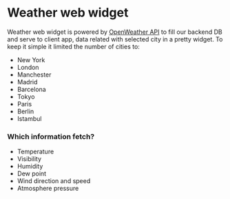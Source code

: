 # Weather web widget

Weather web widget is powered by <a href="">OpenWeather API</a> to fill our backend DB and serve to client app, data related with selected city in a pretty widget.
To keep it simple it limited the number of cities to:
- New York
- London
- Manchester
- Madrid
- Barcelona
- Tokyo
- Paris
- Berlin
- Istambul

### Which information fetch?
- Temperature 
- Visibility
- Humidity
- Dew point
- Wind direction and speed
- Atmosphere pressure